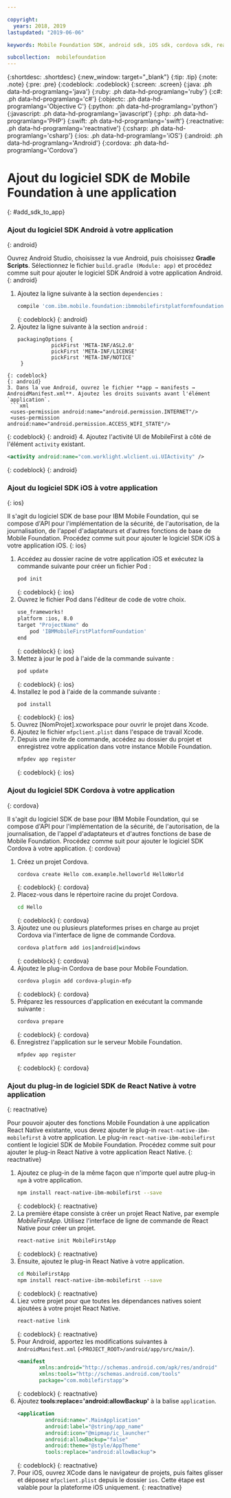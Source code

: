 ```yaml
---

copyright:
  years: 2018, 2019
lastupdated: "2019-06-06"

keywords: Mobile Foundation SDK, android sdk, iOS sdk, cordova sdk, react native sdk

subcollection:  mobilefoundation
---
```


{:shortdesc: .shortdesc}
{:new_window: target="_blank"}
{:tip: .tip}
{:note: .note}
{:pre: .pre}
{:codeblock: .codeblock}
{:screen: .screen}
{:java: .ph data-hd-programlang='java'}
{:ruby: .ph data-hd-programlang='ruby'}
{:c#: .ph data-hd-programlang='c#'}
{:objectc: .ph data-hd-programlang='Objective C'}
{:python: .ph data-hd-programlang='python'}
{:javascript: .ph data-hd-programlang='javascript'}
{:php: .ph data-hd-programlang='PHP'}
{:swift: .ph data-hd-programlang='swift'}
{:reactnative: .ph data-hd-programlang='reactnative'}
{:csharp: .ph data-hd-programlang='csharp'}
{:ios: .ph data-hd-programlang='iOS'}
{:android: .ph data-hd-programlang='Android'}
{:cordova: .ph data-hd-programlang='Cordova'}

#	Ajout du logiciel SDK de Mobile Foundation à une application
{: #add_sdk_to_app}

### Ajout du logiciel SDK Android à votre application
{: android}

Ouvrez Android Studio, choisissez la vue Android, puis choisissez **Gradle Scripts**. Sélectionnez le fichier `build.gradle (Module: app)` et procédez comme suit pour ajouter le logiciel SDK Android à votre application Android.
{: android}

1. Ajoutez la ligne suivante à la section `dependencies` :
   ```bash
   compile 'com.ibm.mobile.foundation:ibmmobilefirstplatformfoundation:8.0.+'
   ```
   {: codeblock}
   {: android}
2. Ajoutez la ligne suivante à la section `android` :
   ```
   packagingOptions {
              pickFirst 'META-INF/ASL2.0'
              pickFirst 'META-INF/LICENSE'
              pickFirst 'META-INF/NOTICE'
    }
  ```
  {: codeblock}
  {: android}
3. Dans la vue Android, ouvrez le fichier **app → manifests → AndroidManifest.xml**. Ajoutez les droits suivants avant l'élément `application`.
   ```xml
   <uses-permission android:name="android.permission.INTERNET"/>
   <uses-permission android:name="android.permission.ACCESS_WIFI_STATE"/>
   ```
   {: codeblock}
   {: android}
4. Ajoutez l'activité UI de MobileFirst à côté de l'élément `activity` existant.
   ```xml
   <activity android:name="com.worklight.wlclient.ui.UIActivity" />
   ```
   {: codeblock}
   {: android}


### Ajout du logiciel SDK iOS à votre application
{: ios}

Il s'agit du logiciel SDK de base pour IBM Mobile Foundation, qui se compose d'API pour l'implémentation de la sécurité, de l'autorisation, de la journalisation, de l'appel d'adaptateurs et d'autres fonctions de base de Mobile Foundation. Procédez comme suit pour ajouter le logiciel SDK iOS à votre application iOS.
{: ios}

1. Accédez au dossier racine de votre application iOS et exécutez la commande suivante pour créer un fichier Pod :
    ```bash
    pod init
    ```
    {: codeblock}
    {: ios}
2. Ouvrez le fichier Pod dans l'éditeur de code de votre choix.
   ```bash
   use_frameworks!
   platform :ios, 8.0
   target "ProjectName" do
       pod 'IBMMobileFirstPlatformFoundation'
   end
   ```
   {: codeblock}
   {: ios}
3. Mettez à jour le pod à l'aide de la commande suivante :
   ```bash
   pod update
   ```
   {: codeblock}
   {: ios}
4. Installez le pod à l'aide de la commande suivante :
   ```bash
   pod install
   ```
   {: codeblock}
   {: ios}
5. Ouvrez [NomProjet].xcworkspace pour ouvrir le projet dans Xcode.
6. Ajoutez le fichier `mfpclient.plist` dans l'espace de travail Xcode.
7. Depuis une invite de commande, accédez au dossier du projet et enregistrez votre application dans votre instance Mobile Foundation.
   ```bash
   mfpdev app register
   ```
   {: codeblock}
   {: ios}

### Ajout du logiciel SDK Cordova à votre application
{: cordova}

Il s'agit du logiciel SDK de base pour IBM Mobile Foundation, qui se compose d'API pour l'implémentation de la sécurité, de l'autorisation, de la journalisation, de l'appel d'adaptateurs et d'autres fonctions de base de Mobile Foundation. Procédez comme suit pour ajouter le logiciel SDK Cordova à votre application.
{: cordova}

1. Créez un projet Cordova.
   ```bash
   cordova create Hello com.example.helloworld HelloWorld
   ```
   {: codeblock}
   {: cordova}
2. Placez-vous dans le répertoire racine du projet Cordova.
   ```bash
   cd Hello
   ```
   {: codeblock}
   {: cordova}
3. Ajoutez une ou plusieurs plateformes prises en charge au projet Cordova via l'interface de ligne de commande Cordova.
   ```bash
   cordova platform add ios|android|windows
   ```
   {: codeblock}
   {: cordova}
4. Ajoutez le plug-in Cordova de base pour Mobile Foundation.
   ```bash
   cordova plugin add cordova-plugin-mfp
   ```
   {: codeblock}
   {: cordova}
5. Préparez les ressources d'application en exécutant la commande suivante :
   ```bash
   cordova prepare
   ```
   {: codeblock}
   {: cordova}
6. Enregistrez l'application sur le serveur Mobile Foundation.
   ```bash
   mfpdev app register
   ```
   {: codeblock}
   {: cordova}

### Ajout du plug-in de logiciel SDK de React Native à votre application
{: reactnative}

Pour pouvoir ajouter des fonctions Mobile Foundation à une application React Native existante, vous devez ajouter le plug-in `react-native-ibm-mobilefirst` à votre application. Le plug-in `react-native-ibm-mobilefirst` contient le logiciel SDK de Mobile Foundation. Procédez comme suit pour ajouter le plug-in React Native à votre application React Native.
{: reactnative}

1. Ajoutez ce plug-in de la même façon que n'importe quel autre plug-in `npm` à votre application.
   ```bash
   npm install react-native-ibm-mobilefirst --save
   ```
   {: codeblock}
   {: reactnative}
2. La première étape consiste à créer un projet React Native, par exemple *MobileFirstApp*. Utilisez l'interface de ligne de commande de React Native pour créer un projet.
   ```bash
   react-native init MobileFirstApp
   ```
   {: codeblock}
   {: reactnative}
3. Ensuite, ajoutez le plug-in React Native à votre application.
   ```bash
   cd MobileFirstApp
   npm install react-native-ibm-mobilefirst --save
   ```
   {: codeblock}
   {: reactnative}
4. Liez votre projet pour que toutes les dépendances natives soient ajoutées à votre projet React Native.
   ```bash
   react-native link
   ```
   {: codeblock}
   {: reactnative}
5. Pour Android, apportez les modifications suivantes à `AndroidManifest.xml` (`<PROJECT_ROOT>/android/app/src/main/`).
   ```xml
   <manifest 
          xmlns:android="http://schemas.android.com/apk/res/android" 
          xmlns:tools="http://schemas.android.com/tools"
          package="com.mobilefirstapp">
   ```
   {: codeblock}
   {: reactnative}
6. Ajoutez **tools:replace='android:allowBackup'** à la balise `application`.
   ```xml
   <application
            android:name=".MainApplication"
            android:label="@string/app_name"
            android:icon="@mipmap/ic_launcher"
            android:allowBackup="false"
            android:theme="@style/AppTheme"
            tools:replace="android:allowBackup">
   ```
   {: codeblock}
   {: reactnative}
7. Pour iOS, ouvrez XCode dans le navigateur de projets, puis faites glisser et déposez `mfpclient.plist` depuis le dossier `ios`. Cette étape est valable pour la plateforme iOS uniquement.
{: reactnative}
